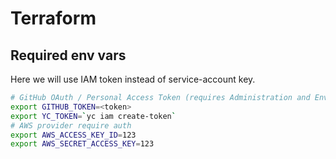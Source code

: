 # Terraform

## Required env vars

Here we will use IAM token instead of service-account key.

```bash
# GitHub OAuth / Personal Access Token (requires Administration and Environments permissions)
export GITHUB_TOKEN=<token>
export YC_TOKEN=`yc iam create-token`
# AWS provider require auth
export AWS_ACCESS_KEY_ID=123
export AWS_SECRET_ACCESS_KEY=123
```
